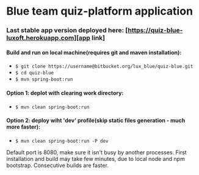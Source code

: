 # Blue team quiz-platform application

### Last stable app version deployed here: [https://quiz-blue-luxoft.herokuapp.com][app link]

#### Build and run on local machine(requires git and maven installation): 
* `$ git clone https://username@bitbucket.org/lux_blue/quiz-blue.git`  
* `$ cd quiz-blue`  
* `$ mvn spring-boot:run`

#### Option 1: deplot with clearing work directory:     
* `$ mvn clean spring-boot:run`   
#### Option 2: deploy wiht 'dev' profile(skip static files generation - much more faster):  
* `$ mvn clean spring-boot:run -P dev` 

Default port is 8080, make sure it isn't busy by another processes.  First installation and build may take few minutes, due to local node and npm bootstrap. Consecutive builds are faster. 


[app link]: https://quiz-blue-luxoft.herokuapp.com 